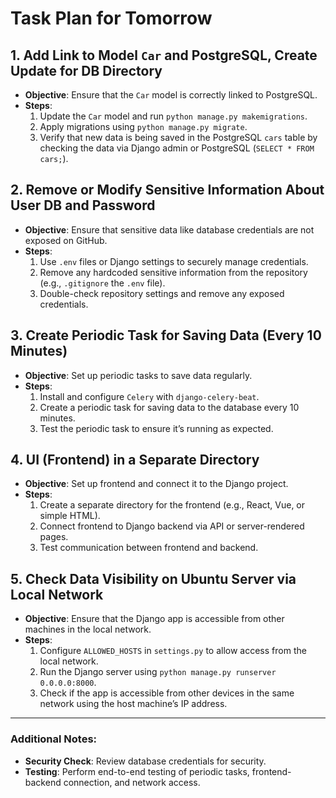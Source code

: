# Task Plan for Tomorrow

## 1. Add Link to Model `Car` and PostgreSQL, Create Update for DB Directory
- **Objective**: Ensure that the `Car` model is correctly linked to PostgreSQL.
- **Steps**:
  1. Update the `Car` model and run `python manage.py makemigrations`.
  2. Apply migrations using `python manage.py migrate`.
  3. Verify that new data is being saved in the PostgreSQL `cars` table by checking the data via Django admin or PostgreSQL (`SELECT * FROM cars;`).

## 2. Remove or Modify Sensitive Information About User DB and Password
- **Objective**: Ensure that sensitive data like database credentials are not exposed on GitHub.
- **Steps**:
  1. Use `.env` files or Django settings to securely manage credentials.
  2. Remove any hardcoded sensitive information from the repository (e.g., `.gitignore` the `.env` file).
  3. Double-check repository settings and remove any exposed credentials.

## 3. Create Periodic Task for Saving Data (Every 10 Minutes)
- **Objective**: Set up periodic tasks to save data regularly.
- **Steps**:
  1. Install and configure `Celery` with `django-celery-beat`.
  2. Create a periodic task for saving data to the database every 10 minutes.
  3. Test the periodic task to ensure it’s running as expected.

## 4. UI (Frontend) in a Separate Directory
- **Objective**: Set up frontend and connect it to the Django project.
- **Steps**:
  1. Create a separate directory for the frontend (e.g., React, Vue, or simple HTML).
  2. Connect frontend to Django backend via API or server-rendered pages.
  3. Test communication between frontend and backend.

## 5. Check Data Visibility on Ubuntu Server via Local Network
- **Objective**: Ensure that the Django app is accessible from other machines in the local network.
- **Steps**:
  1. Configure `ALLOWED_HOSTS` in `settings.py` to allow access from the local network.
  2. Run the Django server using `python manage.py runserver 0.0.0.0:8000`.
  3. Check if the app is accessible from other devices in the same network using the host machine’s IP address.

---

### Additional Notes:
- **Security Check**: Review database credentials for security.
- **Testing**: Perform end-to-end testing of periodic tasks, frontend-backend connection, and network access.